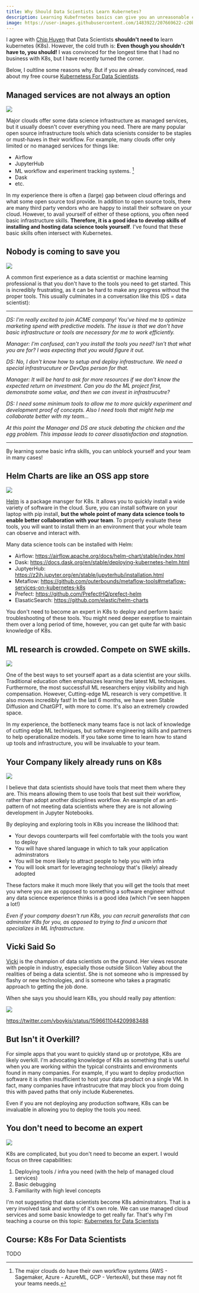```yaml
---
title: Why Should Data Scientists Learn Kubernetes?
description: Learning Kubefrnetes basics can give you an unreasonable competitive advantage as a data scientist and unblock your teams.
image: https://user-images.githubusercontent.com/1483922/207669622-c20b0c6c-5721-473c-ba03-b831000ef0a8.jpeg
---
```


I agree with [Chip Huyen](https://huyenchip.com/2021/09/13/data-science-infrastructure.html) that Data Scientists **shouldn't need to** learn kubernetes (K8s).   However, the cold truth is:  **Even though you shouldn't have to, you should!**  I was convinced for the longest time that I had no business with K8s, but I have recently turned the corner.

Below, I oultline some reasons why.  But if you are already convinced, read about my free course [Kubernetess For Data Scientists](#course-k8s-for-data-scientists).

## Managed services are not always an option

![](bellman_ds.jpeg)

Major clouds offer some data science infrastructure as managed services, but it usually doesn't cover everything you need. There are many popular open source infrastructure tools which data scienists consider to be staples or must-haves in their workflow.  For example, many clouds offer only limited or no managed services for things like:

- Airflow
- JupyterHub
- ML workflow and experiment tracking systems. [^1]
- Dask
- etc.

In my experience there is often a (large) gap between cloud offerings and what some open source tosl provide. In addition to open source tools, there are many third party vendors who are happy to install their software on your cloud.  However, to avail yourself of either of these options, you often need basic infrastructure skills.  **Therefore, it is a good idea to develop skills of installing and hosting data science tools yourself**. I've found that these basic skills often intersect with Kubernetes.

[^1]: The major clouds do have their own workflow systems (AWS - Sagemaker, Azure - AzureML, GCP - VertexAI), but these may not fit your teams needs.


## Nobody is coming to save you

![](20221212104110.png)

A common first experience as a data scientist or machine learning professional is that you don't have to the tools you need to get started.  This is incredibly frustrating, as it can be hard to make any progress without the proper tools.  This usually culminates in a conversation like this (DS = data scientist):

---

_DS: I'm really excited to join ACME company!  You've hired me to optimize marketing spend with predictive models.  The issue is that we don't have basic infrastructure or tools are necessary for me to work efficiently._

_Manager: I'm confused, can't you install the tools you need?  Isn't that what you are for?  I was expecting that you would figure it out._

_DS:  No, I don't know how to setup and deploy infrastructure.  We need a special infrastrucuture or DevOps person for that._

_Manager: It will be hard to ask for more resources if we don't know the expected return on investment.  Can you do the ML project first, demonstrate some value, and then we can invest in infrastrucutre?_

_DS:  I need some minimum tools to allow me to more quickly experiment and development proof of concepts.  Also I need tools that might help me collaborate better with my team..._

_At this point the Manager and DS are stuck debating the chicken and the egg problem.  This impasse leads to career dissatisfaction and stagnation._

---

By learning some basic infra skills, you can unblock yourself and your team in many cases!


## Helm Charts are like an OSS app store

![](20221212110053.png)

[Helm](https://helm.sh/) is a package mansger for K8s.   It allows you to quickly install a wide variety of software in the cloud.  Sure, you can install software on your laptop with pip install, **but the whole point of many data science tools to enable better collaboration with your team**.  To properly evaluate these tools, you will want to install them in an environment that your whole team can observe and interact with.   

Many data science tools can be installed with Helm:  

- Airflow: https://airflow.apache.org/docs/helm-chart/stable/index.html
- Dask: https://docs.dask.org/en/stable/deploying-kubernetes-helm.html
- JuptyerHub: https://z2jh.jupyter.org/en/stable/jupyterhub/installation.html
- Metaflow: https://github.com/outerbounds/metaflow-tools#metaflow-services-on-kubernetes-k8s
- Prefect: https://github.com/PrefectHQ/prefect-helm
- ElasaticSearch: https://github.com/elastic/helm-charts

You don't need to become an expert in K8s to deploy and perform basic troubleshooting of these tools.  You might need deeper exerptise to maintain them over a long period of time, however, you can get quite far with basic knowledge of K8s. 

## ML research is crowded.  Compete on SWE skills.

![](20221212122136.png)

One of the best ways to set yourself apart as a data scientist are your skills.  Traditional education often emphasizes learning the latest ML techniques.  Furthermore, the most successfull ML researchers enjoy visibility and high compensation.  However, Cutting-edge ML research is very competitive.  It also moves incredibly fast!  In the last 6 months, we have seen Stable Diffusion and ChatGPT, with more to come.  It's also an extremely crowded space.

In my experience, the bottleneck many teams face is not lack of knowledge of cutting edge ML techniques, but software engineering skills and partners to help operationalize  models.  If you take some time to learn how to stand up tools and infrastructure, you will be invaluable to your team.  


## Your Company likely already runs on K8s

![](shaking_hands.jpeg)

I believe that data scientists should have tools that meet them where they are.  This means allowing them to use tools that best suit their workflow, rather than adopt another disciplines workflow.  An example of an anti-pattern of not meeting data scientists where they are is not allowing development in Jupyter Notebooks.  

By deploying and exploring tools in K8s you increase the liklihood that:

- Your devops counterparts will feel comfortable with the tools you want to deploy
- You will have shared language in which to talk your application adminstrators
- You will be more likely to attract people to help you with infra
- You will look smart for leveraging technology that's (likely) already adopted  

These factors make it much more likely that you will get the tools that meet you where you are as opposed to something a software engineer without any data science experience thinks is a good idea (which I've seen happen a lot!)

_Even if your company doesn't run K8s, you can recruit generalists that can adminster K8s for you, as opposed to trying to find a unicorn that specializes in ML Infrastructure._

## Vicki Said So

[Vicki](https://vickiboykis.com/) is the champion of data scientists on the ground.  Her views resonate with people in industry, especially those outside Silicon Valley about the realities of being a data scientist.  She is not someone who is impressed by flashy or new technologies, and is someone who takes a pragmatic approach to getting the job done.  

When she says you should learn K8s, you should really pay attention:

![](20221212131043.png)

https://twitter.com/vboykis/status/1596611044209983488

## But Isn't it Overkill?

For simple apps that you want to quickly stand up or prototype, K8s are likely overkill.  I'm advocating knowledge of K8s as something that is useful when you are working within the typical constraints and environments found in many companies.  For example, if you want to deploy production software it is often insufficient to host your data product on a single VM.  In fact, many companies have infrastrucutre that may block you from doing this with paved paths that only include Kuberenetes.

Even if you are not deploying any production software, K8s can be invaluable in allowing you to deploy the tools you need.

## You don't need to become an expert

![](20221212115117.png)

K8s are complicated, but you don't need to become an expert.  I would focus on three  capabilities:

1. Deploying tools / infra you need (with the help of managed cloud services)
2. Basic debugging 
3. Familiarity with high level concepts

I'm not suggesting that data scientists become K8s adminstrators.  That is a very involved task and worthy of it's own role.  We can use managed cloud services and some basic knowledge to get really far. That's why I'm teaching a course on this topic: [Kubernetes for Data Scientists](#course-k8s-for-data-scientists)

## Course: K8s For Data Scientists

TODO
